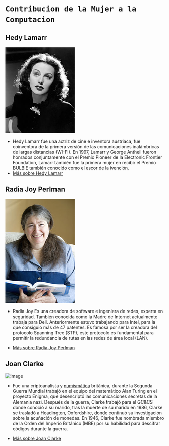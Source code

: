 # `Contribucion de la Mujer a la Computacion`


## Hedy Lamarr
![image](hedy.jpg)
- Hedy Lamarr fue una actriz de cine e inventora austriaca, fue coinventora de la primera versión de las comunicaciones inalámbricas de largas distancias (WI-FI).
En 1997, Lamarr y George Antheil fueron honrados conjuntamente con el Premio Pioneer de la Electronic Frontier Foundation, Lamarr también fue la primera mujer en recibir el Premio BULBIE también conocido como el escor de la ivención.
- [Más sobre Hedy Lamarr](https://es.wikipedia.org/wiki/Hedy_Lamarr)

## Radia Joy Perlman
![image](radia.jpg)
-  Radia Joy Es una creadora de software e ingeniera de redes, experta en seguridad. También conocida como la Madre de Internet actualmente trabaja para Dell. Anteriormente estuvo trabajando para Intel, para la que consiguió más de 47 patentes.
Es famosa por ser la creadora del protocolo Spanning Tree (STP), este protocolo es fundamental para permitir la redundancia de rutas en las redes de área local (LAN).

- [Más sobre Radia Joy Perlman](https://es.wikipedia.org/wiki/Radia_Perlman)

## Joan Clarke
![image]()
- Fue una  criptoanalista y [numismática](https://es.wikipedia.org/wiki/Numism%C3%A1tica) británica, durante la Segunda Guerra Mundial  trabajó en el equipo del matemático Alan Turing en el proyecto Enigma, que desencriptó las comunicaciones secretas de la Alemania nazi.
Después de la guerra, Clarke trabajó para el GC&CS donde conoció a su marido, tras la muerte de su marido en 1986, Clarke se trasladó a Headington, Oxfordshire, donde continuó su investigación sobre la acuñación de monedas. En 1946, Clarke fue nombrada miembro de la Orden del Imperio Británico (MBE) por su habilidad para descifrar códigos durante la guerra.

- [Más sobre Joan Clarke](https://es.wikipedia.org/wiki/Joan_Clarke)

## 
